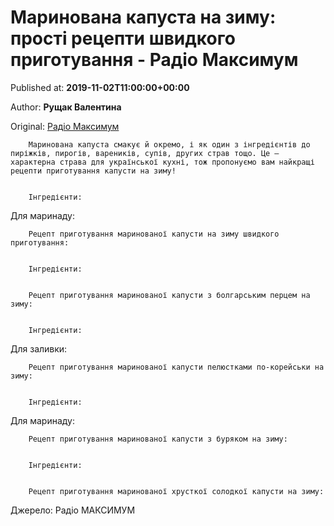 
# Маринована капуста на зиму: прості рецепти швидкого приготування - Радіо Максимум

Published at: **2019-11-02T11:00:00+00:00**

Author: **Рущак Валентина**

Original: [Радіо Максимум](https://maximum.fm/marinovana-kapusta-na-zimu-prosti-recepti-shvidkogo-prigotuvannya_n168932)


        Маринована капуста смакує й окремо, і як один з інгредієнтів до пиріжків, пирогів, вареників, супів, других страв тощо. Це – характерна страва для української кухні, тож пропонуємо вам найкращі рецепти приготування капусти на зиму!
      

        Інгредієнти:​​
      
Для маринаду:

        Рецепт приготування маринованої капусти на зиму швидкого приготування:
      

        Інгредієнти:​​
      

        Рецепт приготування маринованої капусти з болгарським перцем на зиму:
      

        Інгредієнти:​​
      
Для заливки:

        Рецепт приготування маринованої капусти пелюстками по-корейськи на зиму:
      

        Інгредієнти:​​
      
Для маринаду:

        Рецепт приготування маринованої капусти з буряком на зиму:
      

        Інгредієнти:​​
      

        Рецепт приготування маринованої хрусткої солодкої капусти на зиму:
      
Джерело: Радіо МАКСИМУМ
